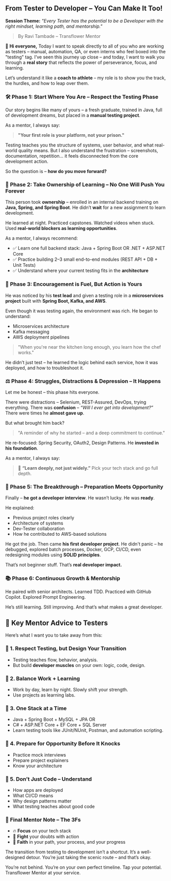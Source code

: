 ## From Tester to Developer – You Can Make It Too!

**Session Theme:** *"Every Tester has the potential to be a Developer with the right mindset, learning path, and mentorship."*
> By Ravi Tambade – Transflower Mentor

👋 **Hi everyone,**
Today I want to speak directly to all of you who are working as testers – manual, automation, QA, or even interns who feel boxed into the "testing" tag. I’ve seen this journey up close – and today, I want to walk you through a **real story** that reflects the power of perseverance, focus, and learning.

Let’s understand it like a **coach to athlete** – my role is to show you the track, the hurdles, and how to leap over them.


### 🛠️ **Phase 1: Start Where You Are – Respect the Testing Phase**

Our story begins like many of yours – a fresh graduate, trained in Java, full of development dreams, but placed in a **manual testing project**.

As a mentor, I always say:

> **"Your first role is your platform, not your prison."**

Testing teaches you the structure of systems, user behavior, and what real-world quality means. But I also understand the frustration – screenshots, documentation, repetition… it feels disconnected from the core development action.

So the question is – **how do you move forward?**


### 🚀 **Phase 2: Take Ownership of Learning – No One Will Push You Forever**

This person took **ownership** – enrolled in an internal backend training on **Java, Spring, and Spring Boot**.
He didn’t **wait** for a new assignment to learn development.

He learned at night.
Practiced capstones.
Watched videos when stuck.
Used **real-world blockers as learning opportunities**.

As a mentor, I always recommend:

* ✅ Learn one full backend stack: Java + Spring Boot OR .NET + ASP.NET Core
* ✅ Practice building 2–3 small end-to-end modules (REST API + DB + Unit Tests)
* ✅ Understand where your current testing fits in the **architecture**


### 🌱 **Phase 3: Encouragement is Fuel, But Action is Yours**

He was noticed by his **test lead** and given a testing role in a **microservices project** built with **Spring Boot, Kafka, and AWS**.

Even though it was testing again, the environment was rich.
He began to understand:

* Microservices architecture
* Kafka messaging
* AWS deployment pipelines

> "When you're near the kitchen long enough, you learn how the chef works."

He didn’t just test – he learned the logic behind each service, how it was deployed, and how to troubleshoot it.


### ⚖️ **Phase 4: Struggles, Distractions & Depression – It Happens**

Let me be honest – this phase hits everyone.

There were distractions – Selenium, REST-Assured, DevOps, trying everything.
There was **confusion** – *“Will I ever get into development?”*
There were times he **almost gave up**.

But what brought him back?

> "A reminder of why he started – and a deep commitment to continue."

He re-focused: Spring Security, OAuth2, Design Patterns. He **invested in his foundation**.

As a mentor, I always say:

> 🧭 **“Learn deeply, not just widely.”** Pick your tech stack and go full depth.


### 🏁 **Phase 5: The Breakthrough – Preparation Meets Opportunity**

Finally – **he got a developer interview**.
He wasn’t lucky. He was **ready**.

He explained:

* Previous project roles clearly
* Architecture of systems
* Dev-Tester collaboration
* How he contributed to AWS-based solutions

He got the job. Then came **his first developer project**.
He didn't panic – he debugged, explored batch processes, Docker, GCP, CI/CD, even redesigning modules using **SOLID principles**.

That’s not beginner stuff. That’s **real developer impact.**

### 📚 **Phase 6: Continuous Growth & Mentorship**

He paired with senior architects.
Learned TDD.
Practiced with GitHub Copilot.
Explored Prompt Engineering.

He’s still learning. Still improving. And that’s what makes a great developer.

## 🎯 **Key Mentor Advice to Testers**

Here’s what I want you to take away from this:

### 🔑 1. **Respect Testing, but Design Your Transition**

* Testing teaches flow, behavior, analysis.
* But build **developer muscles** on your own: logic, code, design.

### 🔑 2. **Balance Work + Learning**

* Work by day, learn by night. Slowly shift your strength.
* Use projects as learning labs.

### 🔑 3. **One Stack at a Time**

* Java + Spring Boot + MySQL + JPA
  OR
* C# + ASP.NET Core + EF Core + SQL Server
* Learn testing tools like JUnit/NUnit, Postman, and automation scripting.

### 🔑 4. **Prepare for Opportunity Before It Knocks**

* Practice mock interviews
* Prepare project explainers
* Know your architecture

### 🔑 5. **Don’t Just Code – Understand**

* How apps are deployed
* What CI/CD means
* Why design patterns matter
* What testing teaches about good code


### 🧘 **Final Mentor Note – The 3Fs**

* 🔥 **Focus** on your tech stack
* 💪 **Fight** your doubts with action
* 🙏 **Faith** in your path, your process, and your progress

The transition from testing to development isn’t a shortcut.
It’s a well-designed detour. You’re just taking the scenic route – and that’s okay.

You’re not behind. You’re on your own perfect timeline.
Tap your potential.
Transflower
Mentor at your service.
